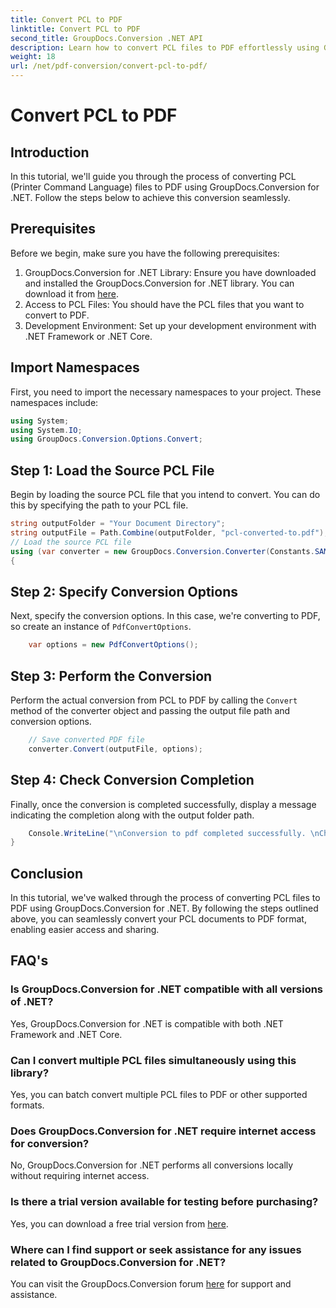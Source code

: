 ```yaml
---
title: Convert PCL to PDF
linktitle: Convert PCL to PDF
second_title: GroupDocs.Conversion .NET API
description: Learn how to convert PCL files to PDF effortlessly using GroupDocs.Conversion for .NET. Follow our step-by-step guide.
weight: 18
url: /net/pdf-conversion/convert-pcl-to-pdf/
---
```


# Convert PCL to PDF

## Introduction
In this tutorial, we'll guide you through the process of converting PCL (Printer Command Language) files to PDF using GroupDocs.Conversion for .NET. Follow the steps below to achieve this conversion seamlessly.
## Prerequisites
Before we begin, make sure you have the following prerequisites:
1. GroupDocs.Conversion for .NET Library: Ensure you have downloaded and installed the GroupDocs.Conversion for .NET library. You can download it from [here](https://releases.groupdocs.com/conversion/net/).
2. Access to PCL Files: You should have the PCL files that you want to convert to PDF.
3. Development Environment: Set up your development environment with .NET Framework or .NET Core.

## Import Namespaces
First, you need to import the necessary namespaces to your project. These namespaces include:
```csharp
using System;
using System.IO;
using GroupDocs.Conversion.Options.Convert;
```
## Step 1: Load the Source PCL File
Begin by loading the source PCL file that you intend to convert. You can do this by specifying the path to your PCL file.
```csharp
string outputFolder = "Your Document Directory";
string outputFile = Path.Combine(outputFolder, "pcl-converted-to.pdf");
// Load the source PCL file
using (var converter = new GroupDocs.Conversion.Converter(Constants.SAMPLE_PCL))
{
```
## Step 2: Specify Conversion Options
Next, specify the conversion options. In this case, we're converting to PDF, so create an instance of `PdfConvertOptions`.
```csharp
	var options = new PdfConvertOptions();
```
## Step 3: Perform the Conversion
Perform the actual conversion from PCL to PDF by calling the `Convert` method of the converter object and passing the output file path and conversion options.
```csharp
	// Save converted PDF file
	converter.Convert(outputFile, options);
```
## Step 4: Check Conversion Completion
Finally, once the conversion is completed successfully, display a message indicating the completion along with the output folder path.
```csharp
	Console.WriteLine("\nConversion to pdf completed successfully. \nCheck output in {0}", outputFolder);
}
```

## Conclusion
In this tutorial, we've walked through the process of converting PCL files to PDF using GroupDocs.Conversion for .NET. By following the steps outlined above, you can seamlessly convert your PCL documents to PDF format, enabling easier access and sharing.
## FAQ's
### Is GroupDocs.Conversion for .NET compatible with all versions of .NET?
Yes, GroupDocs.Conversion for .NET is compatible with both .NET Framework and .NET Core.
### Can I convert multiple PCL files simultaneously using this library?
Yes, you can batch convert multiple PCL files to PDF or other supported formats.
### Does GroupDocs.Conversion for .NET require internet access for conversion?
No, GroupDocs.Conversion for .NET performs all conversions locally without requiring internet access.
### Is there a trial version available for testing before purchasing?
Yes, you can download a free trial version from [here](https://releases.groupdocs.com/).
### Where can I find support or seek assistance for any issues related to GroupDocs.Conversion for .NET?
You can visit the GroupDocs.Conversion forum [here](https://forum.groupdocs.com/c/conversion/11) for support and assistance.

